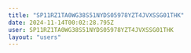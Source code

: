 ```yaml
---
title: "SP11RZ1TA0WG38S51NYDS05978YZT4JVXSSG01THK"
date: 2024-11-14T00:02:28.795Z
user: SP11RZ1TA0WG38S51NYDS05978YZT4JVXSSG01THK
layout: "users"
---
```

    
